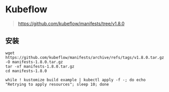 # Kubeflow

>  https://github.com/kubeflow/manifests/tree/v1.8.0

## 安装

```shell
wget https://github.com/kubeflow/manifests/archive/refs/tags/v1.8.0.tar.gz -O manifests-1.8.0.tar.gz
tar -xf manifests-1.8.0.tar.gz
cd manifests-1.8.0

while ! kustomize build example | kubectl apply -f -; do echo "Retrying to apply resources"; sleep 10; done
```
